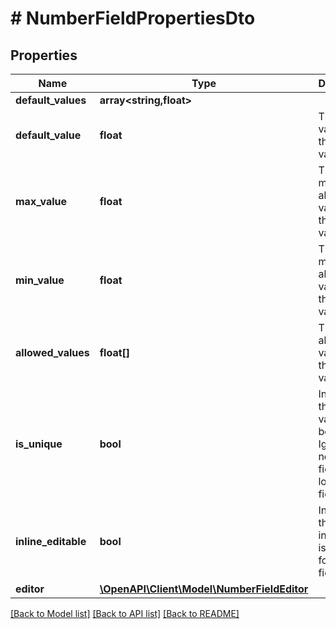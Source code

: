 # # NumberFieldPropertiesDto

## Properties

Name | Type | Description | Notes
------------ | ------------- | ------------- | -------------
**default_values** | **array<string,float>** |  | [optional]
**default_value** | **float** | The default value for the field value. | [optional]
**max_value** | **float** | The maximum allowed value for the field value. | [optional]
**min_value** | **float** | The minimum allowed value for the field value. | [optional]
**allowed_values** | **float[]** | The allowed values for the field value. | [optional]
**is_unique** | **bool** | Indicates if the field value must be unique. Ignored for nested fields and localized fields. | [optional]
**inline_editable** | **bool** | Indicates that the inline editor is enabled for this field. | [optional]
**editor** | [**\OpenAPI\Client\Model\NumberFieldEditor**](NumberFieldEditor.md) |  | [optional]

[[Back to Model list]](../../README.md#models) [[Back to API list]](../../README.md#endpoints) [[Back to README]](../../README.md)

